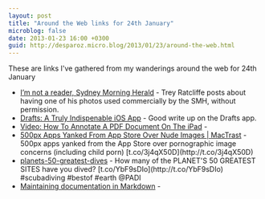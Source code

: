 ```yaml
---
layout: post
title: "Around the Web links for 24th January"
microblog: false
date: 2013-01-23 16:00 +0300
guid: http://desparoz.micro.blog/2013/01/23/around-the-web.html
---
```

<p>These are links I've gathered from my wanderings around the web for 24th January</p>
<ul>
<li><a href="http://www.stuckincustoms.com/2013/01/24/im-not-a-reader-sydney-morning-herald/">I&rsquo;m not a reader, Sydney Morning Herald</a>  - Trey Ratcliffe posts about having one of his photos used commercially by the SMH, without permission.</li>
<li><a href="http://feeds.feedblitz.com/~/37490282/0/productivityistcom~Drafts-A-Truly-Indispenable-iOS-App/">Drafts: A Truly Indispenable iOS App</a>  - Good write up on the Drafts app.</li>
<li><a href="http://www.documentsnap.com/annotate-pdf-document-ipad/">Video: How To Annotate A PDF Document On The iPad</a>  - </li>
<li><a href="http://mctr.st/1457AeF">500px Apps Yanked From App Store Over Nude Images | MacTrast</a>  - 500px apps yanked from the App Store over pornographic image concerns (including child porn) [t.co/3j4qX50D](http://t.co/3j4qX50D)</li>
<li><a href="http://www.sportdiver.com/photos/planets-50-greatest-dives?src=twitter">planets-50-greatest-dives</a>  - How many of the PLANET&#039;S 50 GREATEST SITES have you dived? [t.co/YbF9sDIo](http://t.co/YbF9sDIo) #scubadiving #bestof #earth @PADI</li>
<li><a href="http://brettterpstra.com/2013/01/23/maintaining-documentation-in-markdown/">Maintaining documentation in Markdown</a>  - </li>
</ul>
